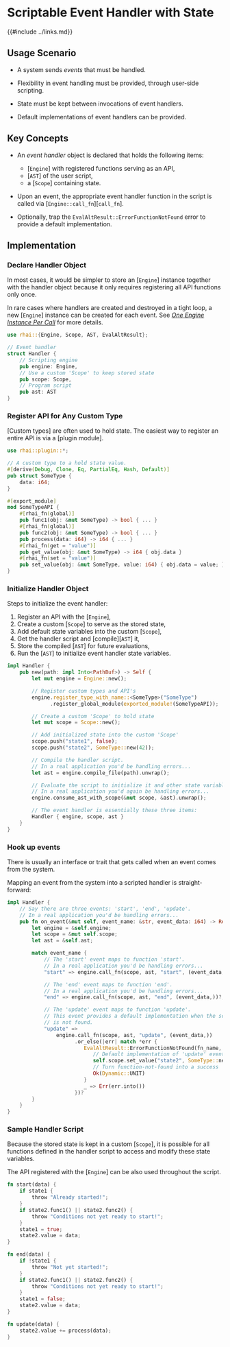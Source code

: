 Scriptable Event Handler with State
==================================

{{#include ../links.md}}


Usage Scenario
--------------

* A system sends _events_ that must be handled.

* Flexibility in event handling must be provided, through user-side scripting.

* State must be kept between invocations of event handlers.

* Default implementations of event handlers can be provided.


Key Concepts
------------

* An _event handler_ object is declared that holds the following items:
  * [`Engine`] with registered functions serving as an API,
  * [`AST`] of the user script,
  * a [`Scope`] containing state.

* Upon an event, the appropriate event handler function in the script is called via [`Engine::call_fn`][`call_fn`].

* Optionally, trap the `EvalAltResult::ErrorFunctionNotFound` error to provide a default implementation.


Implementation
--------------

### Declare Handler Object

In most cases, it would be simpler to store an [`Engine`] instance together with the handler object
because it only requires registering all API functions only once.

In rare cases where handlers are created and destroyed in a tight loop, a new [`Engine`] instance
can be created for each event. See [_One Engine Instance Per Call_](parallel.md) for more details.

```rust , no_run
use rhai::{Engine, Scope, AST, EvalAltResult};

// Event handler
struct Handler {
    // Scripting engine
    pub engine: Engine,
    // Use a custom 'Scope' to keep stored state
    pub scope: Scope,
    // Program script
    pub ast: AST
}
```

### Register API for Any Custom Type

[Custom types] are often used to hold state. The easiest way to register an entire API is via a [plugin module].

```rust , no_run
use rhai::plugin::*;

// A custom type to a hold state value.
#[derive(Debug, Clone, Eq, PartialEq, Hash, Default)]
pub struct SomeType {
    data: i64;
}

#[export_module]
mod SomeTypeAPI {
    #[rhai_fn(global)]
    pub func1(obj: &mut SomeType) -> bool { ... }
    #[rhai_fn(global)]
    pub func2(obj: &mut SomeType) -> bool { ... }
    pub process(data: i64) -> i64 { ... }
    #[rhai_fn(get = "value")]
    pub get_value(obj: &mut SomeType) -> i64 { obj.data }
    #[rhai_fn(set = "value")]
    pub set_value(obj: &mut SomeType, value: i64) { obj.data = value; }
}
```

### Initialize Handler Object

Steps to initialize the event handler:

1. Register an API with the [`Engine`],
2. Create a custom [`Scope`] to serve as the stored state,
3. Add default state variables into the custom [`Scope`],
4. Get the handler script and [compile][`AST`] it,
5. Store the compiled [`AST`] for future evaluations,
6. Run the [`AST`] to initialize event handler state variables.

```rust , no_run
impl Handler {
    pub new(path: impl Into<PathBuf>) -> Self {
        let mut engine = Engine::new();

        // Register custom types and API's
        engine.register_type_with_name::<SomeType>("SomeType")
              .register_global_module(exported_module!(SomeTypeAPI));

        // Create a custom 'Scope' to hold state
        let mut scope = Scope::new();

        // Add initialized state into the custom 'Scope'
        scope.push("state1", false);
        scope.push("state2", SomeType::new(42));

        // Compile the handler script.
        // In a real application you'd be handling errors...
        let ast = engine.compile_file(path).unwrap();

        // Evaluate the script to initialize it and other state variables.
        // In a real application you'd again be handling errors...
        engine.consume_ast_with_scope(&mut scope, &ast).unwrap();

        // The event handler is essentially these three items:
        Handler { engine, scope, ast }
    }
}
```

### Hook up events

There is usually an interface or trait that gets called when an event comes from the system.

Mapping an event from the system into a scripted handler is straight-forward:

```rust , no_run
impl Handler {
    // Say there are three events: 'start', 'end', 'update'.
    // In a real application you'd be handling errors...
    pub fn on_event(&mut self, event_name: &str, event_data: i64) -> Result<(), Error> {
        let engine = &self.engine;
        let scope = &mut self.scope;
        let ast = &self.ast;

        match event_name {
            // The 'start' event maps to function 'start'.
            // In a real application you'd be handling errors...
            "start" => engine.call_fn(scope, ast, "start", (event_data,))?,

            // The 'end' event maps to function 'end'.
            // In a real application you'd be handling errors...
            "end" => engine.call_fn(scope, ast, "end", (event_data,))?,

            // The 'update' event maps to function 'update'.
            // This event provides a default implementation when the scripted function
            // is not found.
            "update" =>
                engine.call_fn(scope, ast, "update", (event_data,))
                      .or_else(|err| match *err {
                         EvalAltResult::ErrorFunctionNotFound(fn_name, _) if fn_name == "update" => {
                            // Default implementation of 'update' event handler
                            self.scope.set_value("state2", SomeType::new(42));
                            // Turn function-not-found into a success
                            Ok(Dynamic::UNIT)
                         }
                         _ => Err(err.into())
                      })?
        }
    }
}
```

### Sample Handler Script

Because the stored state is kept in a custom [`Scope`], it is possible for all functions defined
in the handler script to access and modify these state variables.

The API registered with the [`Engine`] can be also used throughout the script.

```rust , no_run
fn start(data) {
    if state1 {
        throw "Already started!";
    }
    if state2.func1() || state2.func2() {
        throw "Conditions not yet ready to start!";
    }
    state1 = true;
    state2.value = data;
}

fn end(data) {
    if !state1 {
        throw "Not yet started!";
    }
    if state2.func1() || state2.func2() {
        throw "Conditions not yet ready to start!";
    }
    state1 = false;
    state2.value = data;
}

fn update(data) {
    state2.value += process(data);
}
```
